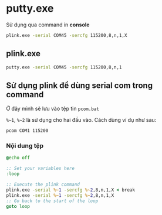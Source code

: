 # putty.exe

Sử dụng qua command in __console__

```bash
plink.exe -serial COM45 -sercfg 115200,8,n,1,X
```
## plink.exe
```bash
putty.exe -serial COM45 -sercfg 115200,8,n,1
```

## Sử dụng plink để dùng serial com trong command

Ở đây mình sẽ lưu vào tệp tin `pcom.bat`

`%~1`, `%~2` là sử dụng cho hai đầu vào. Cách dùng ví dụ như sau:

```bat
pcom COM1 115200
```
### Nội dung tệp
```bat
@echo off

:: Set your variables here
:loop

:: Execute the plink command
plink.exe -serial %~1 -sercfg %~2,8,n,1,X < break
plink.exe -serial %~1 -sercfg %~2,8,n,1,X
:: Go back to the start of the loop
goto loop
```